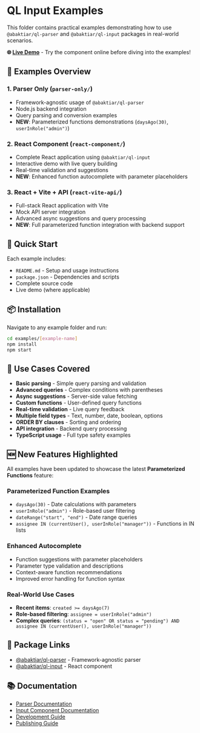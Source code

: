 # QL Input Examples

This folder contains practical examples demonstrating how to use `@abaktiar/ql-parser` and `@abaktiar/ql-input` packages in real-world scenarios.

**🌐 [Live Demo](https://ql-input.netlify.app/)** - Try the component online before diving into the examples!

## 📁 Examples Overview

### 1. **Parser Only** (`parser-only/`)
- Framework-agnostic usage of `@abaktiar/ql-parser`
- Node.js backend integration
- Query parsing and conversion examples
- **NEW**: Parameterized functions demonstrations (`daysAgo(30)`, `userInRole("admin")`)

### 2. **React Component** (`react-component/`)
- Complete React application using `@abaktiar/ql-input`
- Interactive demo with live query building
- Real-time validation and suggestions
- **NEW**: Enhanced function autocomplete with parameter placeholders

### 3. **React + Vite + API** (`react-vite-api/`)
- Full-stack React application with Vite
- Mock API server integration
- Advanced async suggestions and query processing
- **NEW**: Full parameterized function integration with backend support

## 🚀 Quick Start

Each example includes:
- `README.md` - Setup and usage instructions
- `package.json` - Dependencies and scripts
- Complete source code
- Live demo (where applicable)

## 📦 Installation

Navigate to any example folder and run:

```bash
cd examples/[example-name]
npm install
npm start
```

## 🎯 Use Cases Covered

- **Basic parsing** - Simple query parsing and validation
- **Advanced queries** - Complex conditions with parentheses
- **Async suggestions** - Server-side value fetching
- **Custom functions** - User-defined query functions
- **Real-time validation** - Live query feedback
- **Multiple field types** - Text, number, date, boolean, options
- **ORDER BY clauses** - Sorting and ordering
- **API integration** - Backend query processing
- **TypeScript usage** - Full type safety examples

## 🆕 New Features Highlighted

All examples have been updated to showcase the latest **Parameterized Functions** feature:

### Parameterized Function Examples
- `daysAgo(30)` - Date calculations with parameters
- `userInRole("admin")` - Role-based user filtering
- `dateRange("start", "end")` - Date range queries
- `assignee IN (currentUser(), userInRole("manager"))` - Functions in IN lists

### Enhanced Autocomplete
- Function suggestions with parameter placeholders
- Parameter type validation and descriptions
- Context-aware function recommendations
- Improved error handling for function syntax

### Real-World Use Cases
- **Recent items**: `created >= daysAgo(7)`
- **Role-based filtering**: `assignee = userInRole("admin")`
- **Complex queries**: `(status = "open" OR status = "pending") AND assignee IN (currentUser(), userInRole("manager"))`

## 🔗 Package Links

- [@abaktiar/ql-parser](https://www.npmjs.com/package/@abaktiar/ql-parser) - Framework-agnostic parser
- [@abaktiar/ql-input](https://www.npmjs.com/package/@abaktiar/ql-input) - React component

## 📚 Documentation

- [Parser Documentation](../README-parser.md)
- [Input Component Documentation](../README-input.md)
- [Development Guide](../docs/DEVELOPMENT.md)
- [Publishing Guide](../docs/PUBLISHING.md)
